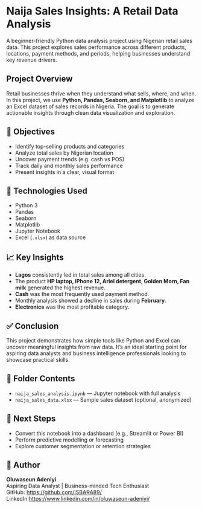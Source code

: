 # Naija Sales Insights: A Retail Data Analysis

A beginner-friendly Python data analysis project using Nigerian retail sales data. This project explores sales performance across different products, locations, payment methods, and periods, helping businesses understand key revenue drivers.


## Project Overview

Retail businesses thrive when they understand what sells, where, and when. In this project, we use **Python, Pandas, Seaborn, and Matplotlib** to analyze an Excel dataset of sales records in Nigeria. The goal is to generate actionable insights through clean data visualization and exploration.


## 🎯 Objectives

- Identify top-selling products and categories
- Analyze total sales by Nigerian location
- Uncover payment trends (e.g. cash vs POS)
- Track daily and monthly sales performance
- Present insights in a clear, visual format


## 🧰 Technologies Used

- Python 3
- Pandas
- Seaborn
- Matplotlib
- Jupyter Notebook
- Excel (`.xlsx`) as data source


## 📈 Key Insights

- **Lagos** consistently led in total sales among all cities.
- The product **HP laptop, iPhone 12, Ariel detergent, Golden Morn, Fan milk** generated the highest revenue.
- **Cash** was the most frequently used payment method.
- Monthly analysis showed a decline in sales during **February**.
- **Electronics** was the most profitable category.


## ✅ Conclusion

This project demonstrates how simple tools like Python and Excel can uncover meaningful insights from raw data. It’s an ideal starting point for aspiring data analysts and business intelligence professionals looking to showcase practical skills.


## 📂 Folder Contents

- `naija_sales_analysis.ipynb` — Jupyter notebook with full analysis
- `naija_sales_data.xlsx` — Sample sales dataset (optional, anonymized)


## 📌 Next Steps

- Convert this notebook into a dashboard (e.g., Streamlit or Power BI)
- Perform predictive modelling or forecasting
- Explore customer segmentation or retention strategies


## 💼 Author

**Oluwaseun Adeniyi**  
Aspiring Data Analyst | Business-minded Tech Enthusiast  
GitHub: https://github.com/ISBARA89/ 
LinkedIn:https://www.linkedin.com/in/oluwaseun-adeniyi/
